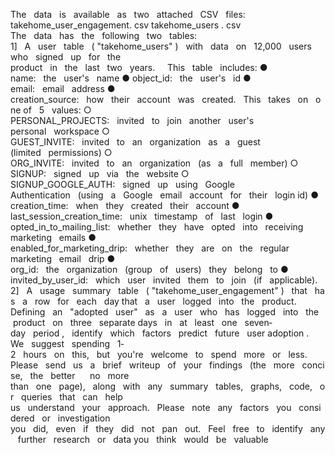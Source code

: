 The   data   is   available   as   two   attached   CSV   files:
takehome_user_engagement. csv
takehome_users . csv
The   data   has   the   following   two   tables:
1]   A   user   table   ( "takehome_users" )   with   data   on   12,000   users   who   signed   up   for   the
product   in   the   last   two   years.     This   table   includes:
● name:   the   user's   name
● object_id:   the   user's   id
● email:   email   address
● creation_source:   how   their   account   was   created.   This   takes   on   one
of   5   values:
○ PERSONAL_PROJECTS:   invited   to   join   another   user's
personal   workspace
○ GUEST_INVITE:   invited   to   an   organization   as   a   guest
(limited   permissions)
○ ORG_INVITE:   invited   to   an   organization   (as   a   full   member)
○ SIGNUP:   signed   up   via   the   website
○ SIGNUP_GOOGLE_AUTH:   signed   up   using   Google
Authentication   (using   a   Google   email   account   for   their   login
id)
● creation_time:   when   they   created   their   account
● last_session_creation_time:   unix   timestamp   of   last   login
● opted_in_to_mailing_list:   whether   they   have   opted   into   receiving
marketing   emails
● enabled_for_marketing_drip:   whether   they   are   on   the   regular
marketing   email   drip
● org_id:   the   organization   (group   of   users)   they   belong   to
● invited_by_user_id:   which   user   invited   them   to   join   (if   applicable).
2]   A   usage   summary   table   ( "takehome_user_engagement" )   that   has   a   row   for   each   day
that   a   user   logged   into   the   product.
Defining   an   "adopted   user"   as   a   user   who   has   logged   into   the   product   on   three   separate
days   in   at   least   one   seven­day   period ,   identify   which   factors   predict   future   user
adoption . We   suggest   spending   1­2   hours   on   this,   but   you're   welcome   to   spend   more   or   less.
Please   send   us   a   brief   writeup   of   your   findings   (the   more   concise,   the   better   ­­   no   more
than   one   page),   along   with   any   summary   tables,   graphs,   code,   or   queries   that   can   help
us   understand   your   approach.   Please   note   any   factors   you   considered   or   investigation
you   did,   even   if   they   did   not   pan   out.   Feel   free   to   identify   any   further   research   or   data
you   think   would   be   valuable
